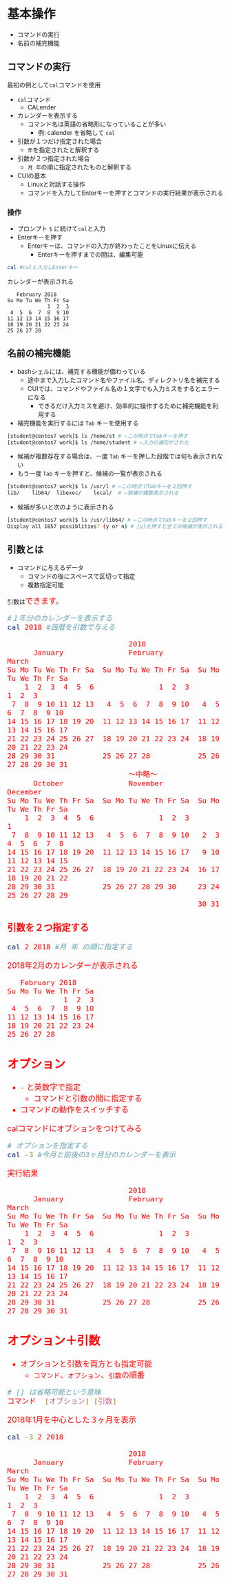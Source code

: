 # 基本操作

* コマンドの実行
* 名前の補完機能

## コマンドの実行

最初の例として`cal`コマンドを使用

* `cal`コマンド
    * CALender
* カレンダーを表示する
    * コマンド名は英語の省略形になっていることが多い
        * 例: calender を省略して `cal`
* 引数が１つだけ指定された場合
    * `年`を指定されたと解釈する
* 引数が２つ指定された場合
    * `月 年`の順に指定されたものと解釈する
* CUIの基本
    * Linuxと対話する操作
    * コマンドを入力してEnterキーを押すとコマンドの実行結果が表示される

### 操作

* プロンプト `$` に続けて`cal`と入力
* Enterキーを押す
    * Enterキーは、コマンドの入力が終わったことをLinuxに伝える
        * Enterキーを押すまでの間は、編集可能

```bash
cal #calと入力しEnterキー
```

カレンダーが表示される

```text
   February 2018      
Su Mo Tu We Th Fr Sa  
             1  2  3  
 4  5  6  7  8  9 10  
11 12 13 14 15 16 17  
18 19 20 21 22 23 24  
25 26 27 28   
```

## 名前の補完機能

* bashシェルには、補完する機能が備わっている
    * 途中まで入力したコマンド名やファイル名、ディレクトリ名を補完する
    * CUIでは、コマンドやファイル名の１文字でも入力ミスをするとエラーになる
        * できるだけ入力ミスを避け、効率的に操作するために補完機能を利用する
* 補完機能を実行するには `Tab` キーを使用する

```bash
[student@centos7 work]$ ls /home/st # ←この時点でTabキーを押す
[student@centos7 work]$ ls /home/student # ←入力の補完がされた
```

* 候補が複数存在する場合は、一度 `Tab` キーを押した段階では何も表示されない
* もう一度 `Tab` キーを押すと、候補の一覧が表示される

```bash
[student@centos7 work]$ ls /usr/l # ←この時点でTabキーを２回押す
lib/    lib64/  libexec/    local/  # ←候補が複数表示される
```

* 候補が多いと次のように表示される

```bash
[student@centos7 work]$ ls /usr/lib64/ # ←この時点でTabキーを２回押す
Display all 1857 possiblities? (y or n) # [y]を押すと全ての候補が表示される
```

## 引数とは

* コマンドに与えるデータ
    * コマンドの後にスペースで区切って指定
    * 複数指定可能
<p>引数は<font size="+1" color="red" class="tiplink" data-tips="

引数をどのように指定するかはコマンドによって異なります。">複数指定</font>できます。<br>

```bash
#１年分のカレンダーを表示する
cal 2018 #西暦を引数で与える
```

```text
                            2018
      January               February               March          
Su Mo Tu We Th Fr Sa  Su Mo Tu We Th Fr Sa  Su Mo Tu We Th Fr Sa  
    1  2  3  4  5  6               1  2  3               1  2  3  
 7  8  9 10 11 12 13   4  5  6  7  8  9 10   4  5  6  7  8  9 10  
14 15 16 17 18 19 20  11 12 13 14 15 16 17  11 12 13 14 15 16 17  
21 22 23 24 25 26 27  18 19 20 21 22 23 24  18 19 20 21 22 23 24  
28 29 30 31           25 26 27 28           25 26 27 28 29 30 31  
                            〜中略〜      
      October               November              December        
Su Mo Tu We Th Fr Sa  Su Mo Tu We Th Fr Sa  Su Mo Tu We Th Fr Sa  
    1  2  3  4  5  6               1  2  3                     1  
 7  8  9 10 11 12 13   4  5  6  7  8  9 10   2  3  4  5  6  7  8  
14 15 16 17 18 19 20  11 12 13 14 15 16 17   9 10 11 12 13 14 15  
21 22 23 24 25 26 27  18 19 20 21 22 23 24  16 17 18 19 20 21 22  
28 29 30 31           25 26 27 28 29 30     23 24 25 26 27 28 29  
                                            30 31    
```

### 引数を２つ指定する

```bash
cal 2 2018 #月 年 の順に指定する
```

2018年2月のカレンダーが表示される

```text
   February 2018      
Su Mo Tu We Th Fr Sa  
             1  2  3  
 4  5  6  7  8  9 10  
11 12 13 14 15 16 17  
18 19 20 21 22 23 24  
25 26 27 28    
```

## オプション

* `-` と英数字で指定
    * コマンドと引数の間に指定する
* コマンドの動作をスイッチする

calコマンドにオプションをつけてみる

```bash
# オプションを指定する
cal -3 #今月と前後の3ヶ月分のカレンダーを表示
```

実行結果

```text
                            2018
      January               February               March          
Su Mo Tu We Th Fr Sa  Su Mo Tu We Th Fr Sa  Su Mo Tu We Th Fr Sa  
    1  2  3  4  5  6               1  2  3               1  2  3  
 7  8  9 10 11 12 13   4  5  6  7  8  9 10   4  5  6  7  8  9 10  
14 15 16 17 18 19 20  11 12 13 14 15 16 17  11 12 13 14 15 16 17  
21 22 23 24 25 26 27  18 19 20 21 22 23 24  18 19 20 21 22 23 24  
28 29 30 31           25 26 27 28           25 26 27 28 29 30 31 
```

## オプション＋引数

* オプションと引数を両方とも指定可能
    * `コマンド`、`オプション`、`引数`の順番

```bash
# [] は省略可能という意味
コマンド  [オプション] [引数]
```

2018年1月を中心とした３ヶ月を表示

```bash
cal -3 2 2018
```

```text
                            2018
      January               February               March          
Su Mo Tu We Th Fr Sa  Su Mo Tu We Th Fr Sa  Su Mo Tu We Th Fr Sa  
    1  2  3  4  5  6               1  2  3               1  2  3  
 7  8  9 10 11 12 13   4  5  6  7  8  9 10   4  5  6  7  8  9 10  
14 15 16 17 18 19 20  11 12 13 14 15 16 17  11 12 13 14 15 16 17  
21 22 23 24 25 26 27  18 19 20 21 22 23 24  18 19 20 21 22 23 24  
28 29 30 31           25 26 27 28           25 26 27 28 29 30 31  
```